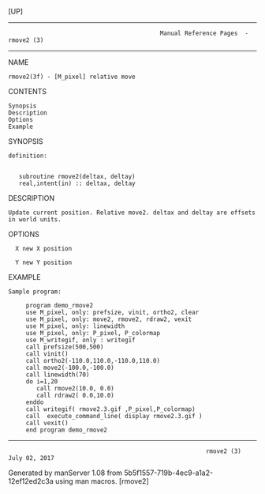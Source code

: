 [UP]

-----------------------------------------------------------------------------------------------------------------------------------
                                               Manual Reference Pages  - rmove2 (3)
-----------------------------------------------------------------------------------------------------------------------------------
                                                                 
NAME

    rmove2(3f) - [M_pixel] relative move

CONTENTS

    Synopsis
    Description
    Options
    Example

SYNOPSIS

    definition:


       subroutine rmove2(deltax, deltay)
       real,intent(in) :: deltax, deltay



DESCRIPTION

    Update current position. Relative move2. deltax and deltay are offsets in world units.

OPTIONS

      X new X position

      Y new Y position

EXAMPLE

    Sample program:

         program demo_rmove2
         use M_pixel, only: prefsize, vinit, ortho2, clear
         use M_pixel, only: move2, rmove2, rdraw2, vexit
         use M_pixel, only: linewidth
         use M_pixel, only: P_pixel, P_colormap
         use M_writegif, only : writegif
         call prefsize(500,500)
         call vinit()
         call ortho2(-110.0,110.0,-110.0,110.0)
         call move2(-100.0,-100.0)
         call linewidth(70)
         do i=1,20
            call rmove2(10.0, 0.0)
            call rdraw2( 0.0,10.0)
         enddo
         call writegif( rmove2.3.gif ,P_pixel,P_colormap)
         call  execute_command_line( display rmove2.3.gif )
         call vexit()
         end program demo_rmove2

-----------------------------------------------------------------------------------------------------------------------------------

                                                            rmove2 (3)                                                July 02, 2017

Generated by manServer 1.08 from 5b5f1557-719b-4ec9-a1a2-12ef12ed2c3a using man macros.
                                                             [rmove2]

